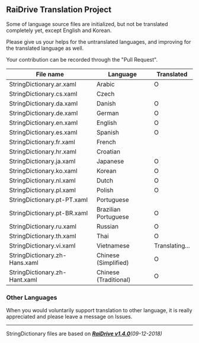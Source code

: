 ## RaiDrive Translation Project

Some of language source files are initialized, but not be translated completely yet, except English and Korean.

Please give us your helps for the untranslated languages, and improving for the translated language as well.

Your contribution can be recorded through the "Pull Request".

File name | Language | Translated 
----------|----------|------------
StringDictionary.ar.xaml | Arabic | O 
StringDictionary.cs.xaml | Czech |   
StringDictionary.da.xaml | Danish | O  
StringDictionary.de.xaml | German | O 
StringDictionary.en.xaml | English | O 
StringDictionary.es.xaml | Spanish | O 
StringDictionary.fr.xaml | French |   
StringDictionary.hr.xaml | Croatian |   
StringDictionary.ja.xaml | Japanese | O 
StringDictionary.ko.xaml | Korean | O 
StringDictionary.nl.xaml | Dutch | O  
StringDictionary.pl.xaml | Polish | O 
StringDictionary.pt-PT.xaml | Portuguese |   
StringDictionary.pt-BR.xaml | Brazilian Portuguese | O  
StringDictionary.ru.xaml | Russian | O 
StringDictionary.th.xaml | Thai | O 
StringDictionary.vi.xaml | Vietnamese | Translating... 
StringDictionary.zh-Hans.xaml | Chinese (Simplified) | O 
StringDictionary.zh-Hant.xaml | Chinese (Traditional) | O 

### Other Languages 
When you would voluntarily support translation to other language, it is really appreciated and please leave a message on Issues. 

---
StringDictionary files are based on _[**RaiDrive v1.4.0**](https://www.raidrive.com/download/)(09-12-2018)_
